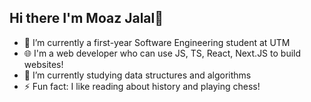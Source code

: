 ## Hi there I'm Moaz Jalal👋

- 🔭 I’m currently a first-year Software Engineering student at UTM
- :globe_with_meridians: I'm a web developer who can use JS, TS, React, Next.JS to build websites! 
- 🌱 I’m currently studying data structures and algorithms
- ⚡ Fun fact: I like reading about history and playing chess! 
<!--
**MoazJalal02/MoazJalal02** is a ✨ _special_ ✨ repository because its `README.md` (this file) appears on your GitHub profile.

Here are some ideas to get you started:

- 👯 I’m looking to collaborate on ...
- 🤔 I’m looking for help with ...
- 💬 Ask me about ...
- 📫 How to reach me: ...
- 😄 Pronouns: ...
- ⚡ Fun fact: ...
-->

